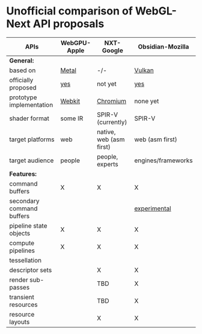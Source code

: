 # Unofficial comparison of WebGL-Next API proposals

APIs                      | WebGPU-Apple | NXT-Google  | Obsidian-Mozilla
------------------------- | ------------ | ----------- | ---------------------
**General:**              |              |             |
based on                  | [Metal](https://developer.apple.com/metal/) | -/- | [Vulkan](https://www.khronos.org/vulkan/)
officially proposed       | [yes](https://github.com/gpuweb/proposals/blob/master/WebGPU-Apple/api-proposal.html) | not yet | [yes](https://github.com/KhronosGroup/WebGLNext-Proposals/tree/master/Obsidian-Mozilla)
prototype implementation  | [Webkit](https://bugs.webkit.org/show_bug.cgi?id=167952) | [Chromium](https://github.com/gpuweb/nxt-chromium) | none yet
shader format             | some IR      | SPIR-V (currently) | SPIR-V
target platforms          | web          | native, web (asm first) | web (asm first)
target audience           | people       | people, experts | engines/frameworks
**Features:**             |              |             |
command buffers           | X            | X           | X
secondary command buffers |              |             | [experimental](https://github.com/kvark/WebGLNext-Proposals/blob/obsidian/Obsidian-Mozilla/README.md#secondary-command-buffers)
pipeline state objects    | X            | X           | X
compute pipelines         | X            | X           | X
tessellation              |              |             |
descriptor sets           |              | X           | X
render sub-passes         |              | TBD         | X
transient resources       |              | TBD         | X
resource layouts          |              | X           | X
